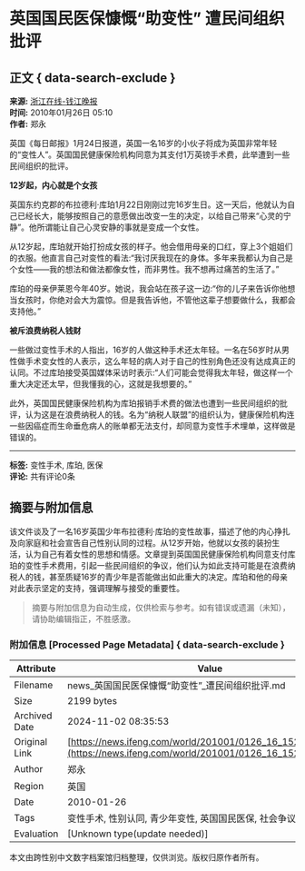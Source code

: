 # 英国国民医保慷慨“助变性” 遭民间组织批评

## 正文 { data-search-exclude }


**来源:** [浙江在线-钱江晚报](http://zjdaily.zjol.com.cn/qjwb/html/2010-01/26/content_245542.htm?div=-1)  
**时间:** 2010年01月26日 05:10  
**作者:** 郑永  

英国《每日邮报》1月24日报道，英国一名16岁的小伙子将成为英国非常年轻的“变性人”。英国国民健康保险机构同意为其支付1万英镑手术费，此举遭到一些民间组织的批评。

**12岁起，内心就是个女孩**

英国东约克郡的布拉德利·库珀1月22日刚刚过完16岁生日。这一天后，他就认为自己已经长大，能够按照自己的意愿做出改变一生的决定，以给自己带来“心灵的宁静”。他所谓能让自己心灵安静的事就是变成一个女性。

从12岁起，库珀就开始打扮成女孩的样子。他会借用母亲的口红，穿上3个姐姐们的衣服。他直言自己对变性的看法:“我讨厌我现在的身体。多年来我都认为自己是个女性——我的想法和做法都像女性，而非男性。我不想再过痛苦的生活了。”

库珀的母亲伊莱恩今年40岁。她说，我会站在孩子这一边:“你的儿子来告诉你他想当女孩时，你绝对会大为震惊。但是我告诉他，不管他这辈子想要做什么，我都会支持他。”

**被斥浪费纳税人钱财**

一些做过变性手术的人指出，16岁的人做这种手术还太年轻。一名在56岁时从男性做手术变女性的人表示，这么年轻的病人对于自己的性别角色还没有达成真正的认同。不过库珀接受英国媒体采访时表示:“人们可能会觉得我太年轻，做这样一个重大决定还太早，但我懂我的心，这就是我想要的。”

此外，英国国民健康保险机构为库珀报销手术费的做法也遭到一些民间组织的批评，认为这是在浪费纳税人的钱。名为“纳税人联盟”的组织认为，健康保险机构连一些因癌症而生命垂危病人的账单都无法支付，却同意为变性手术埋单，这样做是错误的。

---

**标签:** 变性手术, 库珀, 医保  
**评论:** 共有评论0条
<!-- tcd_original_link https://news.ifeng.com/world/201001/0126_16_1525200.shtml -->
## 摘要与附加信息

<!-- tcd_abstract -->
该文件谈及了一名16岁英国少年布拉德利·库珀的变性故事，描述了他的内心挣扎及向家庭和社会宣告自己性别认同的过程。从12岁开始，他就以女孩的装扮生活，认为自己有着女性的思想和情感。文章提到英国国民健康保险机构同意支付库珀的变性手术费用，引起一些民间组织的争议，他们认为如此支持可能是在浪费纳税人的钱，甚至质疑16岁的青少年是否能做出如此重大的决定。库珀和他的母亲对此表示坚定的支持，强调理解与接受的重要性。
<!-- tcd_abstract_end -->

> 摘要与附加信息为自动生成，仅供检索与参考。如有错误或遗漏（未知），请协助编辑指正，不胜感激。

### 附加信息 [Processed Page Metadata] { data-search-exclude }

| Attribute       | Value                                  |
|-----------------|----------------------------------------|
| Filename        | news_英国国民医保慷慨“助变性”_遭民间组织批评.md                             |
| Size            | 2199 bytes                           |
| Archived Date   | 2024-11-02 08:35:53                             |
| Original Link   | [https://news.ifeng.com/world/201001/0126_16_1525200.shtml](https://news.ifeng.com/world/201001/0126_16_1525200.shtml)                       |
| Author          | 郑永                               |
| Region          | 英国                               |
| Date            | 2010-01-26                                 |
| Tags            | 变性手术, 性别认同, 青少年变性, 英国国民医保, 社会争议                                 |
| Evaluation            | [Unknown type(update needed)]                                 |
<!-- tcd_table_end -->

本文由跨性别中文数字档案馆归档整理，仅供浏览。版权归原作者所有。
